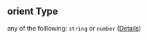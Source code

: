 ## orient Type

any of the folllowing: `string` or `number` ([Details](globaldefaults-properties-edge-properties-arrowhead-schema-1-properties-orient.md))
